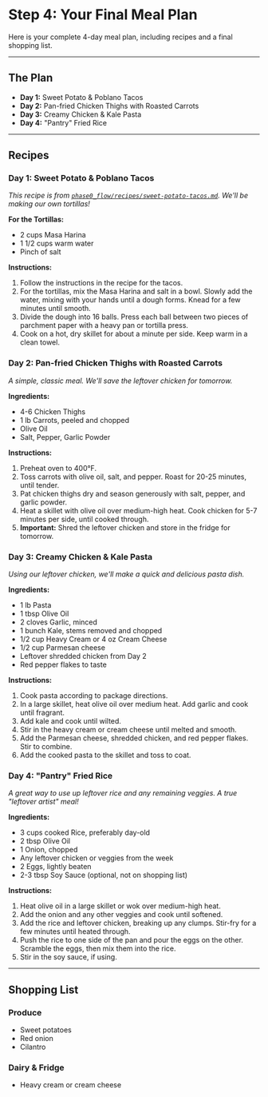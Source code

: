 # Step 4: Your Final Meal Plan

Here is your complete 4-day meal plan, including recipes and a final shopping list.

---

## The Plan

*   **Day 1:** Sweet Potato &amp; Poblano Tacos
*   **Day 2:** Pan-fried Chicken Thighs with Roasted Carrots
*   **Day 3:** Creamy Chicken &amp; Kale Pasta
*   **Day 4:** "Pantry" Fried Rice

---

## Recipes

### Day 1: Sweet Potato &amp; Poblano Tacos

*This recipe is from [`phase0_flow/recipes/sweet-potato-tacos.md`](phase0_flow/recipes/sweet-potato-tacos.md). We'll be making our own tortillas!*

**For the Tortillas:**
*   2 cups Masa Harina
*   1 1/2 cups warm water
*   Pinch of salt

**Instructions:**
1.  Follow the instructions in the recipe for the tacos.
2.  For the tortillas, mix the Masa Harina and salt in a bowl. Slowly add the water, mixing with your hands until a dough forms. Knead for a few minutes until smooth.
3.  Divide the dough into 16 balls. Press each ball between two pieces of parchment paper with a heavy pan or tortilla press.
4.  Cook on a hot, dry skillet for about a minute per side. Keep warm in a clean towel.

### Day 2: Pan-fried Chicken Thighs with Roasted Carrots

*A simple, classic meal. We'll save the leftover chicken for tomorrow.*

**Ingredients:**
*   4-6 Chicken Thighs
*   1 lb Carrots, peeled and chopped
*   Olive Oil
*   Salt, Pepper, Garlic Powder

**Instructions:**
1.  Preheat oven to 400°F.
2.  Toss carrots with olive oil, salt, and pepper. Roast for 20-25 minutes, until tender.
3.  Pat chicken thighs dry and season generously with salt, pepper, and garlic powder.
4.  Heat a skillet with olive oil over medium-high heat. Cook chicken for 5-7 minutes per side, until cooked through.
5.  **Important:** Shred the leftover chicken and store in the fridge for tomorrow.

### Day 3: Creamy Chicken &amp; Kale Pasta

*Using our leftover chicken, we'll make a quick and delicious pasta dish.*

**Ingredients:**
*   1 lb Pasta
*   1 tbsp Olive Oil
*   2 cloves Garlic, minced
*   1 bunch Kale, stems removed and chopped
*   1/2 cup Heavy Cream or 4 oz Cream Cheese
*   1/2 cup Parmesan cheese
*   Leftover shredded chicken from Day 2
*   Red pepper flakes to taste

**Instructions:**
1.  Cook pasta according to package directions.
2.  In a large skillet, heat olive oil over medium heat. Add garlic and cook until fragrant.
3.  Add kale and cook until wilted.
4.  Stir in the heavy cream or cream cheese until melted and smooth.
5.  Add the Parmesan cheese, shredded chicken, and red pepper flakes. Stir to combine.
6.  Add the cooked pasta to the skillet and toss to coat.

### Day 4: "Pantry" Fried Rice

*A great way to use up leftover rice and any remaining veggies. A true "leftover artist" meal!*

**Ingredients:**
*   3 cups cooked Rice, preferably day-old
*   2 tbsp Olive Oil
*   1 Onion, chopped
*   Any leftover chicken or veggies from the week
*   2 Eggs, lightly beaten
*   2-3 tbsp Soy Sauce (optional, not on shopping list)

**Instructions:**
1.  Heat olive oil in a large skillet or wok over medium-high heat.
2.  Add the onion and any other veggies and cook until softened.
3.  Add the rice and leftover chicken, breaking up any clumps. Stir-fry for a few minutes until heated through.
4.  Push the rice to one side of the pan and pour the eggs on the other. Scramble the eggs, then mix them into the rice.
5.  Stir in the soy sauce, if using.

---

## Shopping List

### Produce
*   Sweet potatoes
*   Red onion
*   Cilantro

### Dairy &amp; Fridge
*   Heavy cream or cream cheese